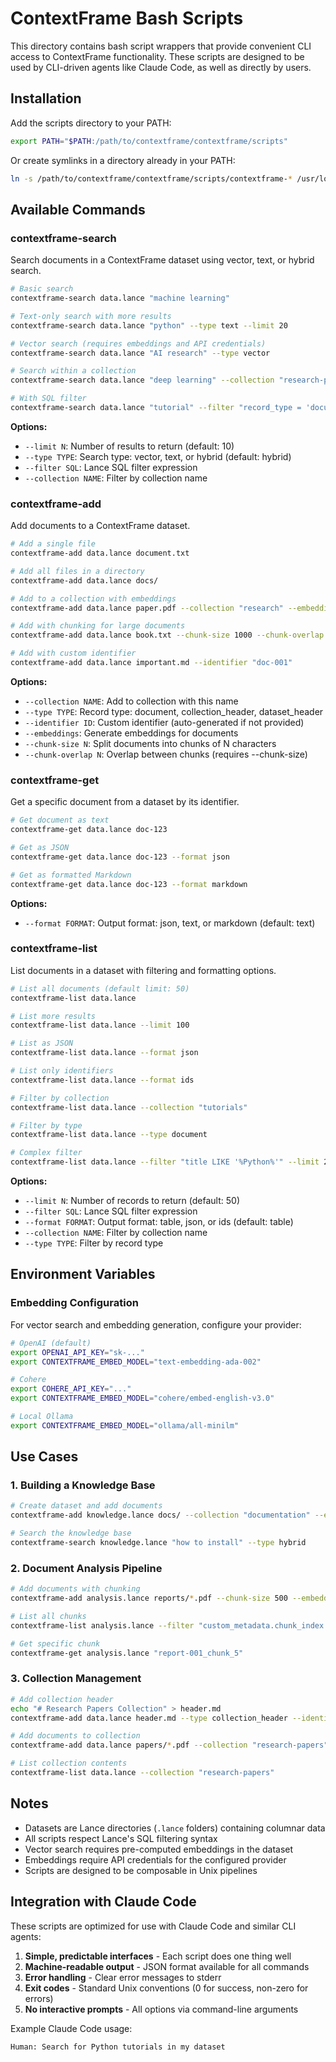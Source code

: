 # ContextFrame Bash Scripts

This directory contains bash script wrappers that provide convenient CLI access to ContextFrame functionality. These scripts are designed to be used by CLI-driven agents like Claude Code, as well as directly by users.

## Installation

Add the scripts directory to your PATH:

```bash
export PATH="$PATH:/path/to/contextframe/contextframe/scripts"
```

Or create symlinks in a directory already in your PATH:

```bash
ln -s /path/to/contextframe/contextframe/scripts/contextframe-* /usr/local/bin/
```

## Available Commands

### contextframe-search

Search documents in a ContextFrame dataset using vector, text, or hybrid search.

```bash
# Basic search
contextframe-search data.lance "machine learning"

# Text-only search with more results
contextframe-search data.lance "python" --type text --limit 20

# Vector search (requires embeddings and API credentials)
contextframe-search data.lance "AI research" --type vector

# Search within a collection
contextframe-search data.lance "deep learning" --collection "research-papers"

# With SQL filter
contextframe-search data.lance "tutorial" --filter "record_type = 'document'"
```

**Options:**
- `--limit N`: Number of results to return (default: 10)
- `--type TYPE`: Search type: vector, text, or hybrid (default: hybrid)
- `--filter SQL`: Lance SQL filter expression
- `--collection NAME`: Filter by collection name

### contextframe-add

Add documents to a ContextFrame dataset.

```bash
# Add a single file
contextframe-add data.lance document.txt

# Add all files in a directory
contextframe-add data.lance docs/

# Add to a collection with embeddings
contextframe-add data.lance paper.pdf --collection "research" --embeddings

# Add with chunking for large documents
contextframe-add data.lance book.txt --chunk-size 1000 --chunk-overlap 100

# Add with custom identifier
contextframe-add data.lance important.md --identifier "doc-001"
```

**Options:**
- `--collection NAME`: Add to collection with this name
- `--type TYPE`: Record type: document, collection_header, dataset_header
- `--identifier ID`: Custom identifier (auto-generated if not provided)
- `--embeddings`: Generate embeddings for documents
- `--chunk-size N`: Split documents into chunks of N characters
- `--chunk-overlap N`: Overlap between chunks (requires --chunk-size)

### contextframe-get

Get a specific document from a dataset by its identifier.

```bash
# Get document as text
contextframe-get data.lance doc-123

# Get as JSON
contextframe-get data.lance doc-123 --format json

# Get as formatted Markdown
contextframe-get data.lance doc-123 --format markdown
```

**Options:**
- `--format FORMAT`: Output format: json, text, or markdown (default: text)

### contextframe-list

List documents in a dataset with filtering and formatting options.

```bash
# List all documents (default limit: 50)
contextframe-list data.lance

# List more results
contextframe-list data.lance --limit 100

# List as JSON
contextframe-list data.lance --format json

# List only identifiers
contextframe-list data.lance --format ids

# Filter by collection
contextframe-list data.lance --collection "tutorials"

# Filter by type
contextframe-list data.lance --type document

# Complex filter
contextframe-list data.lance --filter "title LIKE '%Python%'" --limit 20
```

**Options:**
- `--limit N`: Number of records to return (default: 50)
- `--filter SQL`: Lance SQL filter expression
- `--format FORMAT`: Output format: table, json, or ids (default: table)
- `--collection NAME`: Filter by collection name
- `--type TYPE`: Filter by record type

## Environment Variables

### Embedding Configuration

For vector search and embedding generation, configure your provider:

```bash
# OpenAI (default)
export OPENAI_API_KEY="sk-..."
export CONTEXTFRAME_EMBED_MODEL="text-embedding-ada-002"

# Cohere
export COHERE_API_KEY="..."
export CONTEXTFRAME_EMBED_MODEL="cohere/embed-english-v3.0"

# Local Ollama
export CONTEXTFRAME_EMBED_MODEL="ollama/all-minilm"
```

## Use Cases

### 1. Building a Knowledge Base

```bash
# Create dataset and add documents
contextframe-add knowledge.lance docs/ --collection "documentation" --embeddings

# Search the knowledge base
contextframe-search knowledge.lance "how to install" --type hybrid
```

### 2. Document Analysis Pipeline

```bash
# Add documents with chunking
contextframe-add analysis.lance reports/*.pdf --chunk-size 500 --embeddings

# List all chunks
contextframe-list analysis.lance --filter "custom_metadata.chunk_index IS NOT NULL"

# Get specific chunk
contextframe-get analysis.lance "report-001_chunk_5"
```

### 3. Collection Management

```bash
# Add collection header
echo "# Research Papers Collection" > header.md
contextframe-add data.lance header.md --type collection_header --identifier "research-papers"

# Add documents to collection
contextframe-add data.lance papers/*.pdf --collection "research-papers"

# List collection contents
contextframe-list data.lance --collection "research-papers"
```

## Notes

- Datasets are Lance directories (`.lance` folders) containing columnar data
- All scripts respect Lance's SQL filtering syntax
- Vector search requires pre-computed embeddings in the dataset
- Embeddings require API credentials for the configured provider
- Scripts are designed to be composable in Unix pipelines

## Integration with Claude Code

These scripts are optimized for use with Claude Code and similar CLI agents:

1. **Simple, predictable interfaces** - Each script does one thing well
2. **Machine-readable output** - JSON format available for all commands
3. **Error handling** - Clear error messages to stderr
4. **Exit codes** - Standard Unix conventions (0 for success, non-zero for errors)
5. **No interactive prompts** - All options via command-line arguments

Example Claude Code usage:

```
Human: Search for Python tutorials in my dataset
